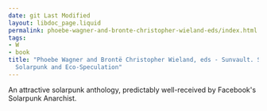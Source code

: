 ```yaml
---
date: git Last Modified
layout: libdoc_page.liquid
permalink: phoebe-wagner-and-bronte-christopher-wieland-eds/index.html
tags:
- W
- book
title: "Phoebe Wagner and Brontë Christopher Wieland, eds - Sunvault. Stories of
  Solarpunk and Eco-Speculation"
---
```


An attractive solarpunk anthology, predictably  well-received by Facebook's Solarpunk Anarchist.